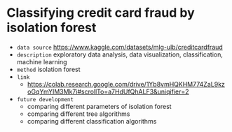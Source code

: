 # Classifying credit card fraud by isolation forest
- `data source` https://www.kaggle.com/datasets/mlg-ulb/creditcardfraud
- `description` exploratory data analysis, data visualization, classification, machine learning
- `method` isolation forest
- `link`
  - https://colab.research.google.com/drive/1Yb8vmHQKHM774ZaL9kzoGqYmYIM3Mk7i#scrollTo=a7HdUfQhALF3&uniqifier=2
- `future development`
  - comparing different parameters of isolation forest
  - comparing different tree algorithms
  - comparing different classification algorithms
